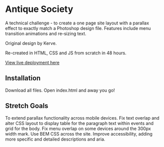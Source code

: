 # Antique Society
A technical challenge - to create a one page site layout with a parallax effect to exactly match a Photoshop design file. Features include menu transition animations and re-sizing text.

Original design by Kerve.

Re-created in HTML, CSS and JS from scratch in 48 hours.

<a href="https://harrymandeveloper.github.io/antique-society/index.html">View live deployment here</a>

## Installation

Download all files. Open index.html and away you go!


## Stretch Goals

To extend parallax functionality across mobile devices.
Fix text overlap and alter CSS layout to display table for the paragraph text within events and grid for the body.
Fix menu overlap on some devices around the 300px width mark.
Use BEM CSS across the site. 
Improve accessibility, adding more specific and detailed descriptions and aria.
